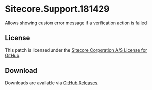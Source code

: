 # Sitecore.Support.181429
Allows showing custom error message if a verification action is failed

## License  
This patch is licensed under the [Sitecore Corporation A/S License for GitHub](https://github.com/sitecoresupport/Sitecore.Support.181429/blob/master/LICENSE).  

## Download  
Downloads are available via [GitHub Releases](https://github.com/sitecoresupport/Sitecore.Support.181429/releases).  
